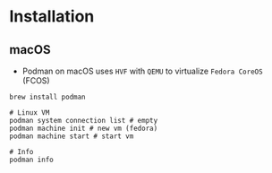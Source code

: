 # Installation

## macOS

- Podman on macOS uses `HVF` with `QEMU` to virtualize `Fedora CoreOS` (FCOS)

```shell
brew install podman

# Linux VM
podman system connection list # empty
podman machine init # new vm (fedora)
podman machine start # start vm

# Info
podman info
